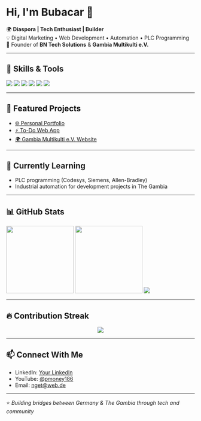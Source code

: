 # Hi, I'm Bubacar 👋  

🌍 **Diaspora | Tech Enthusiast | Builder**  
💡 Digital Marketing • Web Development • Automation • PLC Programming  
🚀 Founder of **BN Tech Solutions** & **Gambia Multikulti e.V.**  

---

## 🔧 Skills & Tools  
<p align="left">
  <img src="https://img.shields.io/badge/Code-JavaScript-yellow?logo=javascript" />
  <img src="https://img.shields.io/badge/Code-Python-blue?logo=python" />
  <img src="https://img.shields.io/badge/PLC-Ladder%20Logic-orange" />
  <img src="https://img.shields.io/badge/Tools-Git-black?logo=git" />
  <img src="https://img.shields.io/badge/Editor-VS%20Code-blue?logo=visualstudiocode" />
  <img src="https://img.shields.io/badge/Hosting-Vercel-black?logo=vercel" />
</p>

---

## 📌 Featured Projects  
- [🌐 Personal Portfolio](https://your-vercel-link.vercel.app)  
- [⚡ To-Do Web App](https://your-todo-link.vercel.app)  
- [🌍 Gambia Multikulti e.V. Website](https://your-gambia-link.vercel.app)  

---

## 🌱 Currently Learning  
- PLC programming (Codesys, Siemens, Allen-Bradley)  
- Industrial automation for development projects in The Gambia  

---

## 📊 GitHub Stats  
<img src="https://github-readme-stats.vercel.app/api?username=bubacarnget&show_icons=true&theme=radical&count_private=true&include_all_commits=true" height="180" />

<img src="https://github-readme-stats.vercel.app/api/top-langs/?username=bubacarnget&layout=compact&theme=radical" height="180" />

<img src="https://streak-stats.demolab.com/?user=bubacarnget&theme=radical" />




---

## 🔥 Contribution Streak  
<p align="center">
  <img src="https://streak-stats.demolab.com/?user=YOUR_USERNAME&theme=radical" />
</p>

---

## 📫 Connect With Me  
- LinkedIn: [Your LinkedIn](https://linkedin.com/in/your-link)  
- YouTube: [@pmoney186](https://youtube.com/@pmoney186)  
- Email: nget@web.de  

---
⭐️ *Building bridges between Germany & The Gambia through tech and community*
